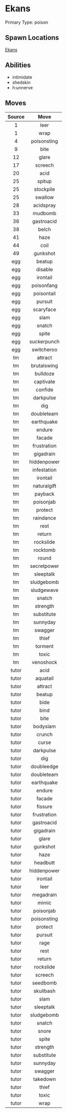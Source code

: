 # Ekans  
Primary Type: poison  
  
## Spawn Locations  
[Ekans](/data/spawn_presets/ekans.md)  
  
## Abilities  
  * intimidate
  * shedskin
  * h:unnerve
  
  
## Moves  
  
| Source | Move |  
|:---:|:---:|  
| 1 | leer |  
| 1 | wrap |  
| 4 | poisonsting |  
| 9 | bite |  
| 12 | glare |  
| 17 | screech |  
| 20 | acid |  
| 25 | spitup |  
| 25 | stockpile |  
| 25 | swallow |  
| 28 | acidspray |  
| 33 | mudbomb |  
| 36 | gastroacid |  
| 38 | belch |  
| 41 | haze |  
| 44 | coil |  
| 49 | gunkshot |  
| egg | beatup |  
| egg | disable |  
| egg | irontail |  
| egg | poisonfang |  
| egg | poisontail |  
| egg | pursuit |  
| egg | scaryface |  
| egg | slam |  
| egg | snatch |  
| egg | spite |  
| egg | suckerpunch |  
| egg | switcheroo |  
| tm | attract |  
| tm | brutalswing |  
| tm | bulldoze |  
| tm | captivate |  
| tm | confide |  
| tm | darkpulse |  
| tm | dig |  
| tm | doubleteam |  
| tm | earthquake |  
| tm | endure |  
| tm | facade |  
| tm | frustration |  
| tm | gigadrain |  
| tm | hiddenpower |  
| tm | infestation |  
| tm | irontail |  
| tm | naturalgift |  
| tm | payback |  
| tm | poisonjab |  
| tm | protect |  
| tm | raindance |  
| tm | rest |  
| tm | return |  
| tm | rockslide |  
| tm | rocktomb |  
| tm | round |  
| tm | secretpower |  
| tm | sleeptalk |  
| tm | sludgebomb |  
| tm | sludgewave |  
| tm | snatch |  
| tm | strength |  
| tm | substitute |  
| tm | sunnyday |  
| tm | swagger |  
| tm | thief |  
| tm | torment |  
| tm | toxic |  
| tm | venoshock |  
| tutor | acid |  
| tutor | aquatail |  
| tutor | attract |  
| tutor | beatup |  
| tutor | bide |  
| tutor | bind |  
| tutor | bite |  
| tutor | bodyslam |  
| tutor | crunch |  
| tutor | curse |  
| tutor | darkpulse |  
| tutor | dig |  
| tutor | doubleedge |  
| tutor | doubleteam |  
| tutor | earthquake |  
| tutor | endure |  
| tutor | facade |  
| tutor | fissure |  
| tutor | frustration |  
| tutor | gastroacid |  
| tutor | gigadrain |  
| tutor | glare |  
| tutor | gunkshot |  
| tutor | haze |  
| tutor | headbutt |  
| tutor | hiddenpower |  
| tutor | irontail |  
| tutor | leer |  
| tutor | megadrain |  
| tutor | mimic |  
| tutor | poisonjab |  
| tutor | poisonsting |  
| tutor | protect |  
| tutor | pursuit |  
| tutor | rage |  
| tutor | rest |  
| tutor | return |  
| tutor | rockslide |  
| tutor | screech |  
| tutor | seedbomb |  
| tutor | skullbash |  
| tutor | slam |  
| tutor | sleeptalk |  
| tutor | sludgebomb |  
| tutor | snatch |  
| tutor | snore |  
| tutor | spite |  
| tutor | strength |  
| tutor | substitute |  
| tutor | sunnyday |  
| tutor | swagger |  
| tutor | takedown |  
| tutor | thief |  
| tutor | toxic |  
| tutor | wrap |  
  
